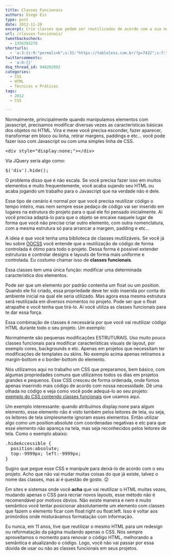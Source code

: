 ```yaml
---
title: Classes Funcionais
authors: Diego Eis
type: post
date: 2012-11-28
excerpt: Crie classes que podem ser reutilizadas de acordo com a sua necessidade.
url: /classes-funcionais/
tweetbackscheck:
  - 1356393278
shorturls:
  - 'a:3:{s:9:"permalink";s:31:"https://tableless.com.br/?p=7422";s:7:"tinyurl";s:26:"https://tinyurl.com/cvdw2cn";s:4:"isgd";s:19:"https://is.gd/8yG9BG";}'
twittercomments:
  - 'a:0:{}'
dsq_thread_id: 948282002
categories:
  - CSS
  - HTML
  - Técnicas e Práticas
tags:
  - 2012
  - CSS

---
```

Normalmente, principalmente quando manipulamos elementos com javascript, precisamos modificar diversas vezes as características básicas dos objetos no HTML. Vira e mexe você precisa esconder, fazer aparecer, transformar em bloco ou linha, retirar margens, paddings e etc&#8230; você pode fazer isso com Javascript ou com uma simples linha de CSS.

<pre class="lang-html">&lt;div style="display:none;"&gt;&lt;/div&gt;
</pre>

Via JQuery seria algo como:

<pre class="lang-javascript">$('div').hide();
</pre>

O problema disso que é não escala. Se você precisa fazer isso em muitos elementos e muito frequentemente, você acaba sujando seu HTML ou acaba jogando um trabalho para o Javascript que na verdade não é dele. 

Esse tipo de cenário é normal por que você precisa reutilizar código o tempo inteiro, mas nem sempre esse pedaço de código vai ser inserido em lugares na estrutura do projeto para o qual ele foi pensado inicialmente. Aí você precisa adaptá-lo para que o objeto se encaixe naquele lugar de forma que você não precise criar outro elemento, com outra nomenclatura, com a mesma estrutura só para arrancar a margem, padding e etc&#8230;

A ideia é que você tenha uma biblioteca de classes reutilizáveis. Se você já leu sobre [OOCSS][1] você entende que a reutilização de código de forma controlada é ótimo para todo o projeto. Dessa forma é possível extender estruturas e controlar designs e layouts de forma mais uniforme e controlada. Eu costumo chamar isso de **classes funcionais**.

Essa classes tem uma única função: modificar uma determinada característica dos elementos.
  
Pode ser que um elemento por padrão contenha um float ou um position. Quando ele foi criado, essa propriedade deve ter sido inserida por conta do ambiente inicial na qual ele seria utilizado. Mas agora essa mesma estrutura será reutilizada em diversos momentos no projeto. Pode ser que o float atrapalhe e você tenha que tirá-lo. Aí você utiliza as classes funcionais para te dar essa força.

Essa combinação de classes é necessária por que você vai reutilizar código HTML durante todo o seu projeto. Um exemplo:



Normalmente são pequenas modificações ESTRUTURAIS. Uso muito pouco classes funcionais para modificar características visuais de layout, por exemplo cores, backgrounds e etc. Apenas em projetos que necessitam ter modificações de templates ou skins. No exemplo acima apenas retiramos a margin-bottom e o border-bottom do elemento.

Nós utilizamos aqui no trabalho um CSS que preparamos, bem básico, com algumas propriedades comuns que utilizamos todos os dias em projetos grandes e pequenos. Esse CSS cresceu de forma ordenada, onde fomos apenas inserindo mais código de acordo com nossa necessidade. Dê uma olhada no código e veja como você pode adequá-lo ao seu projeto: [exemplo do CSS contendo classes funcionais][2] que usamos aqui.

Um exemplo interessante: quando atribuímos display:none para algum elemento, esse elemento não é visto também pelos leitores de tela, ou seja, os leitores de tela simplesmente ignoram esses elementos. Então utilizar algo como um position:absolute com coordenadas negativas e etc para que esse elemento não apareça na tela, mas seja reconhecidos pelos leitores de tela. Como o exemplo abaixo:

<pre class="lang-css">.hideAccessible {
  position:absolute;
  top:-9999px; left:-9999px;
}
</pre>

Sugiro que pegue esse CSS e manipule para deixá-lo de acordo com o seu projeto. Acho que não vai mudar muitas coisas do que já existe, talvez o nome das classes, mas aí é questão de gosto. 😉

Em sites e sistemas onde você **acha** que vai reutilizar o HTML muitas vezes, mudando apenas o CSS para recriar novos layouts, esse método não é recomendável por motivos óbvios. Não existe maneira e nem é muito semântico você tentar posicionar absolutamente um elemento com classes que fazem o elemento ficar com float:right ou float:left. Isso é voltar aos primórdios onde misturávamos formatação com informação.
  
Eu nunca, em 11 anos, tive que reutilizar o mesmo HTML para um redesign ou reformatação da página mudando apenas o CSS. Nós sempre aproveitamos o momento para renovar o código HTML, melhorando a semântica e atualizando o código. Logo, você não vai passar por essa dúvida de usar ou não as classes funcionais em seus projetos.

 [1]: https://tableless.com.br/oocss-ou-css-do-jeito-certo/
 [2]: https://github.com/tableless/exemplos/blob/gh-pages/classesfuncionais.css